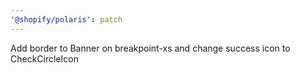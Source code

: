 ```yaml
---
'@shopify/polaris': patch
---
```


Add border to Banner on breakpoint-xs and change success icon to CheckCircleIcon
